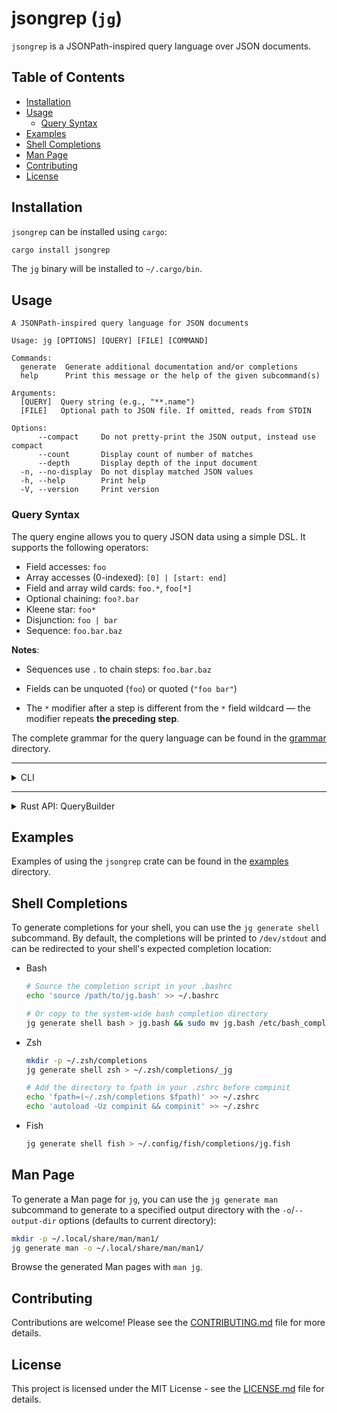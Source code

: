 # jsongrep (`jg`)

`jsongrep` is a JSONPath-inspired query language over JSON documents.

## Table of Contents

- [Installation](#installation)
- [Usage](#usage)
  - [Query Syntax](#query-syntax)
- [Examples](#examples)
- [Shell Completions](#shell-completions)
- [Man Page](#man-page)
- [Contributing](#contributing)
- [License](#license)

## Installation

`jsongrep` can be installed using `cargo`:

```bash
cargo install jsongrep
```

The `jg` binary will be installed to `~/.cargo/bin`.

## Usage

```
A JSONPath-inspired query language for JSON documents

Usage: jg [OPTIONS] [QUERY] [FILE] [COMMAND]

Commands:
  generate  Generate additional documentation and/or completions
  help      Print this message or the help of the given subcommand(s)

Arguments:
  [QUERY]  Query string (e.g., "**.name")
  [FILE]   Optional path to JSON file. If omitted, reads from STDIN

Options:
      --compact     Do not pretty-print the JSON output, instead use compact
      --count       Display count of number of matches
      --depth       Display depth of the input document
  -n, --no-display  Do not display matched JSON values
  -h, --help        Print help
  -V, --version     Print version
```

### Query Syntax

The query engine allows you to query JSON data using a simple DSL. It supports
the following operators:

- Field accesses: `foo`
- Array accesses (0-indexed): `[0] | [start: end]`
- Field and array wild cards: `foo.*`, `foo[*]`
- Optional chaining: `foo?.bar`
- Kleene star: `foo*`
- Disjunction: `foo | bar`
- Sequence: `foo.bar.baz`

**Notes**:

- Sequences use `.` to chain steps: `foo.bar.baz`

- Fields can be unquoted (`foo`) or quoted (`"foo bar"`)

- The `*` modifier after a step is different from the `*` field wildcard — the
  modifier repeats **the preceding step**.

The complete grammar for the query language can be found in the
[grammar](./src/query/grammar) directory.

---

<details>
<summary>CLI</summary>

**Example**: Pass input file by path

`simple.json`:

```json
{
  "name": {
    "first": "John",
    "last": "Doe"
  },
  "age": 32,
  "hobbies": ["fishing", "yoga"]
}
```

The following query will follow an arbitrary amount of filed accesses followed
by a wildcard array access:

```bash
jg "**.[*]" simple.json
```

Output:

```text
[
  "fishing",
  "yoga"
]
```

**Example**: Pipe input from STDIN

```bash
curl https://api.nobelprize.org/v1/prize.json | jg "prizes[4].laureates[1].motivation"
```

Output:

```text
[
  "\"for foundational discoveries and inventions that enable machine learning with artificial neural networks\""
]
```

**Example**: Check number of matches without displaying them

Again, using the `simple.json` file:

```bash
jg "**.[*]" simple.json --count --no-display
```

Output:

```text
Found matches: 2
```

</details>

---

<details>
<summary>Rust API: QueryBuilder</summary>

The `jsongrep::query::ast` module defines the `QueryBuilder` fluent API for
building queries. It allows you to construct queries using a builder pattern.

**Example Usage**:

```rust
// Construct the query "foo[0].bar.*.baz"
use jsongrep::query::engine::QueryBuilder;
let query = QueryBuilder::new()
    .field("foo")
    .index(0)
    .field("bar")
    .field_wildcard()
    .field("baz")
    .build();
```

</details>

## Examples

Examples of using the `jsongrep` crate can be found in the
[examples](./examples) directory.

## Shell Completions

To generate completions for your shell, you can use the `jg generate shell`
subcommand. By default, the completions will be printed to `/dev/stdout` and can
be redirected to your shell's expected completion location:

- Bash

  ```bash
  # Source the completion script in your .bashrc
  echo 'source /path/to/jg.bash' >> ~/.bashrc

  # Or copy to the system-wide bash completion directory
  jg generate shell bash > jg.bash && sudo mv jg.bash /etc/bash_completion.d/
  ```

- Zsh

  ```bash
  mkdir -p ~/.zsh/completions
  jg generate shell zsh > ~/.zsh/completions/_jg

  # Add the directory to fpath in your .zshrc before compinit
  echo 'fpath=(~/.zsh/completions $fpath)' >> ~/.zshrc
  echo 'autoload -Uz compinit && compinit' >> ~/.zshrc
  ```

- Fish

  ```bash
  jg generate shell fish > ~/.config/fish/completions/jg.fish
  ```

## Man Page

To generate a Man page for `jg`, you can use the `jg generate man` subcommand to
generate to a specified output directory with the `-o`/`--output-dir` options
(defaults to current directory):

```bash
mkdir -p ~/.local/share/man/man1/
jg generate man -o ~/.local/share/man/man1/
```

Browse the generated Man pages with `man jg`.

## Contributing

Contributions are welcome! Please see the [CONTRIBUTING.md](CONTRIBUTING.md)
file for more details.

## License

This project is licensed under the MIT License - see the
[LICENSE.md](LICENSE.md) file for details.
